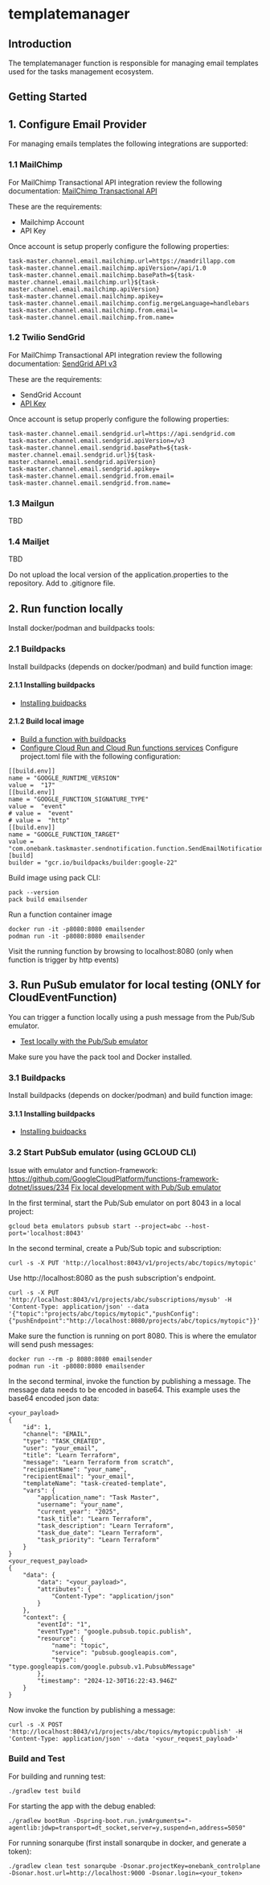 # templatemanager

## Introduction
The templatemanager function is responsible for managing email templates used for the tasks management ecosystem.

## Getting Started

## 1. Configure Email Provider
For managing emails templates the following integrations are supported:

### 1.1 MailChimp
For MailChimp Transactional API integration review the following documentation:
[MailChimp Transactional API](https://mailchimp.com/developer/transactional/guides/quick-start/)

These are the requirements:
- Mailchimp Account
- API Key

Once account is setup properly configure the following properties:
``` 
task-master.channel.email.mailchimp.url=https://mandrillapp.com
task-master.channel.email.mailchimp.apiVersion=/api/1.0
task-master.channel.email.mailchimp.basePath=${task-master.channel.email.mailchimp.url}${task-master.channel.email.mailchimp.apiVersion}
task-master.channel.email.mailchimp.apikey=
task-master.channel.email.mailchimp.config.mergeLanguage=handlebars
task-master.channel.email.mailchimp.from.email=
task-master.channel.email.mailchimp.from.name=
```

### 1.2 Twilio SendGrid
For MailChimp Transactional API integration review the following documentation:
[SendGrid API v3](https://www.twilio.com/docs/sendgrid/api-reference/mail-send/mail-send)

These are the requirements:
- SendGrid Account
- [API Key](https://app.sendgrid.com/login?redirect_to=%2Fsettings%2Fapi_keys)

Once account is setup properly configure the following properties:
``` 
task-master.channel.email.sendgrid.url=https://api.sendgrid.com
task-master.channel.email.sendgrid.apiVersion=/v3
task-master.channel.email.sendgrid.basePath=${task-master.channel.email.sendgrid.url}${task-master.channel.email.sendgrid.apiVersion}
task-master.channel.email.sendgrid.apikey=
task-master.channel.email.sendgrid.from.email=
task-master.channel.email.sendgrid.from.name=
```

### 1.3 Mailgun
TBD
### 1.4 Mailjet
TBD

Do not upload the local version of the application.properties to the repository. Add to .gitignore file.

## 2. Run function locally
Install docker/podman and buildpacks tools:

### 2.1 Buildpacks
Install buildpacks (depends on docker/podman) and build function image:

#### 2.1.1 Installing buildpacks
- [Installing buidpacks](https://buildpacks.io/docs/for-platform-operators/how-to/integrate-ci/pack/)

#### 2.1.2 Build local image
- [Build a function with buildpacks](https://cloud.google.com/docs/buildpacks/build-function#java)
- [Configure Cloud Run and Cloud Run functions services](https://cloud.google.com/docs/buildpacks/service-specific-configs)
  Configure project.toml file with the following configuration:
```
[[build.env]]
name = "GOOGLE_RUNTIME_VERSION"
value =  "17"
[[build.env]]
name = "GOOGLE_FUNCTION_SIGNATURE_TYPE"
value =  "event"
# value =  "event"
# value =  "http"
[[build.env]]
name = "GOOGLE_FUNCTION_TARGET"
value =  "com.onebank.taskmaster.sendnotification.function.SendEmailNotificationFunctionEntryPoint"
[build]
builder = "gcr.io/buildpacks/builder:google-22"
```

Build image using pack CLI:
```
pack --version
pack build emailsender
```
Run a function container image
```
docker run -it -p8080:8080 emailsender
podman run -it -p8080:8080 emailsender
```
Visit the running function by browsing to localhost:8080 (only when function is trigger by http events)

## 3. Run PuSub emulator for local testing (ONLY for CloudEventFunction)
You can trigger a function locally using a push message from the Pub/Sub emulator.
- [Test locally with the Pub/Sub emulator](https://cloud.google.com/functions/docs/local-development)

Make sure you have the pack tool and Docker installed.

### 3.1 Buildpacks
Install buildpacks (depends on docker/podman) and build function image:

#### 3.1.1 Installing buildpacks
- [Installing buidpacks](https://buildpacks.io/docs/for-platform-operators/how-to/integrate-ci/pack/)

### 3.2 Start PubSub emulator (using GCLOUD CLI)

Issue with emulator and function-framework: https://github.com/GoogleCloudPlatform/functions-framework-dotnet/issues/234
[Fix local development with Pub/Sub emulator](https://github.com/GoogleCloudPlatform/functions-framework-nodejs/pull/272)

In the first terminal, start the Pub/Sub emulator on port 8043 in a local project:
```
gcloud beta emulators pubsub start --project=abc --host-port='localhost:8043'
```

In the second terminal, create a Pub/Sub topic and subscription:
```
curl -s -X PUT 'http://localhost:8043/v1/projects/abc/topics/mytopic'
```
Use http://localhost:8080 as the push subscription's endpoint.
```
curl -s -X PUT 'http://localhost:8043/v1/projects/abc/subscriptions/mysub' -H 'Content-Type: application/json' --data '{"topic":"projects/abc/topics/mytopic","pushConfig":{"pushEndpoint":"http://localhost:8080/projects/abc/topics/mytopic"}}'
```
Make sure the function is running on port 8080. This is where the emulator will send push messages:
```
docker run --rm -p 8080:8080 emailsender
podman run -it -p8080:8080 emailsender
```
In the second terminal, invoke the function by publishing a message. The message data needs to be encoded in base64. 
This example uses the base64 encoded json data:
```
<your_payload>
{
    "id": 1,
    "channel": "EMAIL",
    "type": "TASK_CREATED",
    "user": "your_email",
    "title": "Learn Terraform",
    "message": "Learn Terraform from scratch",
    "recipientName": "your_name",
    "recipientEmail": "your_email",
    "templateName": "task-created-template",
    "vars": {
        "application_name": "Task Master",
        "username": "your_name",
        "current_year": "2025",
        "task_title": "Learn Terraform",
        "task_description": "Learn Terraform",
        "task_due_date": "Learn Terraform",
        "task_priority": "Learn Terraform"
    }
}
<your_request_payload>
{
    "data": {
        "data": "<your_payload>",
        "attributes": {
            "Content-Type": "application/json"
        }
    },
    "context": {
        "eventId": "1",
        "eventType": "google.pubsub.topic.publish",
        "resource": {
            "name": "topic",
            "service": "pubsub.googleapis.com",
            "type": "type.googleapis.com/google.pubsub.v1.PubsubMessage"
        },
        "timestamp": "2024-12-30T16:22:43.946Z"
    }
}
```
Now invoke the function by publishing a message:
```
curl -s -X POST 'http://localhost:8043/v1/projects/abc/topics/mytopic:publish' -H 'Content-Type: application/json' --data '<your_request_payload>'
```

### Build and Test
For building and running test:
```
./gradlew test build
```

For starting the app with the debug enabled:
```
./gradlew bootRun -Dspring-boot.run.jvmArguments="-agentlib:jdwp=transport=dt_socket,server=y,suspend=n,address=5050"
```

For running sonarqube (first install sonarqube in docker, and generate a token):
```
./gradlew clean test sonarqube -Dsonar.projectKey=onebank_controlplane -Dsonar.host.url=http://localhost:9000 -Dsonar.login=<your_token>
```
